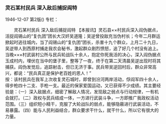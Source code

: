### 灵石某村民兵  深入敌后捕捉阎特

1946-12-07
第2版()
专栏：

　　灵石某村民兵
    深入敌后捕捉阎特
    【本报讯】灵石县××村民兵深入阎伪据点，活捉阎锡山的“复仇团”团长大汉奸吴道隆；吴逆曾投敌充当伪村长；今年二月群运掀起时逃往城内，当了阎锡山的“复仇团”团长，杀害十九个群众，上月二十九日，吴逆带人到西原村捕走我农会秘书，激起群众剧烈愤怒，追了好几个村没有追上。当晚×××村武装村公所与民兵轮战队十余人，抱定你死我活的决心，深入阎伪据点玉成村内，埋伏在当中的堡子里，整等了一夜，终于在第二天清晨吴逆出现时将其捕获。阎伪发觉后，追踪射击，但已无济于事。民兵带吴逆回村后，群众非常高兴，都说：“民兵真正是保护老百姓的恩人！”
　　　          
    按：该村民兵在我军上次收复灵石城时，即曾到汾河两岸活动，俘阎军四十余人，得步枪四十二支、手枪一支。最近的保家爱国运动，又已获得不少成绩。其主要经验是：（一）深入敌据点，细密了解敌人情况，发现敌之弱点与行动规律，一有机会就打。（二）政权与民兵结成一体，一方进行武装斗争，一方即推广我政权活动范围。（三）组织短小精干，克服了大轮战队的弱点，能够隐蔽进行武装活动，不易暴露。（四）能与人民利益结合，群众要求干什么，就干什么，所以它有很大的力量。
